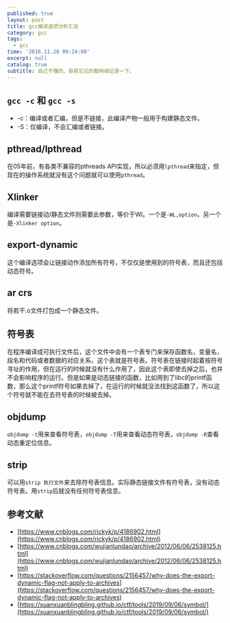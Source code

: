 ```yaml
---
published: true
layout: post
title: gcc编译选项分析汇总
category: gcc
tags:
  - gcc
time: '2016.11.20 09:24:00'
excerpt: null
catalog: true
subtitle: 自己不懂的、容易忘记的都持续记录一下。
---
```


<!--more-->
## `gcc -c` 和 `gcc -s`
- -c：编译或者汇编，但是不链接，此编译产物一般用于构建静态文件。
- -S：仅编译，不会汇编或者链接。

## pthread/lpthread
在05年前，有各类不兼容的pthreads API实现，所以必须用`lpthread`来指定，但现在的操作系统就没有这个问题就可以使用`pthread`。

## Xlinker
编译需要链接动/静态文件则需要此参数，等价于Wl。一个是`-WL,option`，另一个是`-Xlinker option`。

## export-dynamic
这个编译选项会让链接动作添加所有符号，不仅仅是使用到的符号表，而且还包括动态符号。

## ar crs
将若干.o文件打包成一个静态文件。

## 符号表
在程序编译成可执行文件后，这个文件中会有一个表专门来保存函数名，变量名，段名和代码或者数据的对应关系，这个表就是符号表。符号表在链接时起着按符号寻址的作用，但在运行的时候就没有什么作用了，因此这个表即使去掉之后，也并不会影响程序的运行。但是如果是动态链接的函数，比如用到了libc的printf函数，那么这个printf符号如果去掉了，在运行的时候就没法找到这函数了，所以这个符号就不能在去符号表的时候被去掉。

## objdump
`objdump -t`用来查看符号表，`objdump -T`用来查看动态符号表，`objdump -R`查看动态重定位信息。

## strip
可以用`strip 执行文件`来去除符号表信息。实际静态链接文件有符号表，没有动态符号表。用`strip`后就没有任何符号表信息。

## 参考文献
- [https://www.cnblogs.com/rickyk/p/4186902.html](https://www.cnblogs.com/rickyk/p/4186902.html)
- [https://www.cnblogs.com/wujianlundao/archive/2012/06/06/2538125.html](https://www.cnblogs.com/wujianlundao/archive/2012/06/06/2538125.html)
- [https://stackoverflow.com/questions/2156457/why-does-the-export-dynamic-flag-not-apply-to-archives](https://stackoverflow.com/questions/2156457/why-does-the-export-dynamic-flag-not-apply-to-archives)
- [https://xuanxuanblingbling.github.io/ctf/tools/2019/09/06/symbol/](https://xuanxuanblingbling.github.io/ctf/tools/2019/09/06/symbol/)